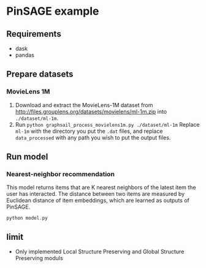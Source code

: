 # PinSAGE example

## Requirements

- dask
- pandas

## Prepare datasets

### MovieLens 1M

1. Download and extract the MovieLens-1M dataset from http://files.grouplens.org/datasets/movielens/ml-1m.zip
   into `./dataset/ml-1m`.
2. Run `python graphsail_process_movielens1m.py ./dataset/ml-1m`
   Replace `ml-1m` with the directory you put the `.dat` files, and replace `data_processed` with
   any path you wish to put the output files.

## Run model

### Nearest-neighbor recommendation

This model returns items that are K nearest neighbors of the latest item the user has
interacted.  The distance between two items are measured by Euclidean distance of
item embeddings, which are learned as outputs of PinSAGE.

```
python model.py
```

## limit
* Only implemented Local Structure Preserving and Global Structure Preserving moduls